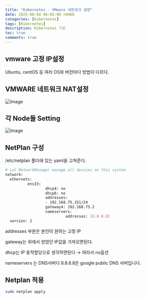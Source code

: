 ```yaml
---
title: "Kubernetes - VMware 네트워크 설정"
date: 2025-08-04 06:05:00 +0900
categories: [kubernetes]
tags: [Kubernetes]
description: Kubernetes 기초
toc: true
comments: true
---
```


## vmware 고정 IP설정

Ubuntu, centOS 등 여러 OS와 버전마다 방법이 다르다.

## VMWARE 네트워크 NAT설정

![Image](https://prod-files-secure.s3.us-west-2.amazonaws.com/e6db513d-ec54-40ff-aa74-2487b0bcfe15/d442bc35-5a0e-44a5-94dc-6da6f0df5dd7/Untitled.png?X-Amz-Algorithm=AWS4-HMAC-SHA256&X-Amz-Content-Sha256=UNSIGNED-PAYLOAD&X-Amz-Credential=ASIAZI2LB466VFU3RXCR%2F20250804%2Fus-west-2%2Fs3%2Faws4_request&X-Amz-Date=20250804T072110Z&X-Amz-Expires=3600&X-Amz-Security-Token=IQoJb3JpZ2luX2VjEAcaCXVzLXdlc3QtMiJGMEQCIAkH1DvkFDjgel%2BbC0Z8hkyUK55poRWUg8pw4f7UnrhuAiBL2NRcH7ITFSY8jxIyIwZpdaLmfThLYqIdjylhMqHGgSr%2FAwhAEAAaDDYzNzQyMzE4MzgwNSIMmfAVWEo4%2BFg01oMmKtwDKrzS0lWK1g9XYIVU4ZGenFdheb88kgb%2BEsbw%2F%2FQSfrGOPJy7jY1QD1711oPC2achC%2Fa3sggbN%2BAmXSQE1ub718HQR6A7Jf81xR6kaLUchuejHqmlTwZMOkXCJHBmSlbgoPhUmhS%2F5cQMzMI159o4VBruWI3268X2c%2FQnJs7l%2F58jlxPzfexEODgAto0AmHOWIAOT1nLfZoHLyZ5dKogS9W51rlin5FuhmMyAgT%2FBkXjgrbWd52YFBOp9sau3pWQ8WGAg7ZEcoYcoNhfl6PnD5%2Fu6iYmNbAmZrs%2BpxGgpDbm1RyuKPPIVL5VwLfPJwTNU1TAaKy61GYDohV6dZMmMqAFaqSefXUr0ph77Cn2VtgyxXD3rWnAv5jXmQ%2BIEWRcC6wdHXsNDLSmjjx%2Bx%2FKNIakZyvDWmy2qMrTy7NR9Eo3toiKck%2BN5664aspeUgiK9Sa1WxPkpbeffhGsufXAd0K7Ry21MIEJWp%2Bl254RrI%2F5ry2FGuthQRId88X1fnavixqN%2B87fjEUUB8p9r7oGJJqQhrYVkZi6OjZQWsEZ91fquhk%2F2tw%2B5%2Bj1MuxiAtS579MDF6OvPo7LHTXGtWTpcTJx6eE6gru2l%2BNj71B2EY8DD4ljt3YhVtRT4sRg0wx7jBxAY6pgEC9LO%2FnfiqwB5FM6ZOMAJ9QCZ8zTk%2F9kMeYm%2BsTzik1P2tls3HTb4Zfm0CJsUfweakyRqrTDKzzYB33S6m8w3Oz7716T7ygqpqp1i8CpqrDoT0lPgP4QXGoV6Wt1m3cYadryXfAsasSpyZM2DcvHmkevzylEtoFtzMF7HiofolMtxww%2BjY2OpcaoJ5%2BtS33gLuRSdoMQwGv0fSIvJK9FatEuKYEy%2F2&X-Amz-Signature=83562c3badf96b2eeb99c83bac3751524e5db6941a5bfcd116711d3ac25086d5&X-Amz-SignedHeaders=host&x-amz-checksum-mode=ENABLED&x-id=GetObject)

## 각 Node들 Setting

![Image](https://prod-files-secure.s3.us-west-2.amazonaws.com/e6db513d-ec54-40ff-aa74-2487b0bcfe15/2b4553bb-feb8-4a69-bb16-afceeec78efe/Untitled.png?X-Amz-Algorithm=AWS4-HMAC-SHA256&X-Amz-Content-Sha256=UNSIGNED-PAYLOAD&X-Amz-Credential=ASIAZI2LB466VFU3RXCR%2F20250804%2Fus-west-2%2Fs3%2Faws4_request&X-Amz-Date=20250804T072110Z&X-Amz-Expires=3600&X-Amz-Security-Token=IQoJb3JpZ2luX2VjEAcaCXVzLXdlc3QtMiJGMEQCIAkH1DvkFDjgel%2BbC0Z8hkyUK55poRWUg8pw4f7UnrhuAiBL2NRcH7ITFSY8jxIyIwZpdaLmfThLYqIdjylhMqHGgSr%2FAwhAEAAaDDYzNzQyMzE4MzgwNSIMmfAVWEo4%2BFg01oMmKtwDKrzS0lWK1g9XYIVU4ZGenFdheb88kgb%2BEsbw%2F%2FQSfrGOPJy7jY1QD1711oPC2achC%2Fa3sggbN%2BAmXSQE1ub718HQR6A7Jf81xR6kaLUchuejHqmlTwZMOkXCJHBmSlbgoPhUmhS%2F5cQMzMI159o4VBruWI3268X2c%2FQnJs7l%2F58jlxPzfexEODgAto0AmHOWIAOT1nLfZoHLyZ5dKogS9W51rlin5FuhmMyAgT%2FBkXjgrbWd52YFBOp9sau3pWQ8WGAg7ZEcoYcoNhfl6PnD5%2Fu6iYmNbAmZrs%2BpxGgpDbm1RyuKPPIVL5VwLfPJwTNU1TAaKy61GYDohV6dZMmMqAFaqSefXUr0ph77Cn2VtgyxXD3rWnAv5jXmQ%2BIEWRcC6wdHXsNDLSmjjx%2Bx%2FKNIakZyvDWmy2qMrTy7NR9Eo3toiKck%2BN5664aspeUgiK9Sa1WxPkpbeffhGsufXAd0K7Ry21MIEJWp%2Bl254RrI%2F5ry2FGuthQRId88X1fnavixqN%2B87fjEUUB8p9r7oGJJqQhrYVkZi6OjZQWsEZ91fquhk%2F2tw%2B5%2Bj1MuxiAtS579MDF6OvPo7LHTXGtWTpcTJx6eE6gru2l%2BNj71B2EY8DD4ljt3YhVtRT4sRg0wx7jBxAY6pgEC9LO%2FnfiqwB5FM6ZOMAJ9QCZ8zTk%2F9kMeYm%2BsTzik1P2tls3HTb4Zfm0CJsUfweakyRqrTDKzzYB33S6m8w3Oz7716T7ygqpqp1i8CpqrDoT0lPgP4QXGoV6Wt1m3cYadryXfAsasSpyZM2DcvHmkevzylEtoFtzMF7HiofolMtxww%2BjY2OpcaoJ5%2BtS33gLuRSdoMQwGv0fSIvJK9FatEuKYEy%2F2&X-Amz-Signature=c89ee6fd50b8407e9ab183637ad871d84abc6ac0e116d216cdd249d9e17206ba&X-Amz-SignedHeaders=host&x-amz-checksum-mode=ENABLED&x-id=GetObject)

## NetPlan 구성

/etc/netplan 폴더에 있는 yaml을 고쳐준다.

```bash
# Let NetworkManager manage all devices on this system
network:
  ethernets:
          ens33:
                  dhcp4: no
                  dhcp6: no
                  addresses:
                  - 192.168.75.151/24
                  gateway4: 192.168.75.2
                  nameservers:
                           addresses: [8.8.8.8]
  version: 2
```

addresses 부분은 본인이 원하는 고정 IP

gateway는 위에서 얻었던 IP값을 가져오면된다.

dhcp는 IP 동적할당으로 생각하면된다 → 따라서 no옵션

nameservers 는 DNS서버다 8.8.8.8은 google public DNS 서버입니다.

## Netplan 적용

```bash
sudo netplan apply
```


